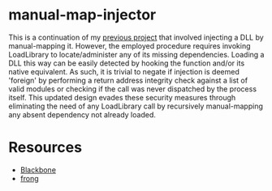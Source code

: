 # manual-map-injector
This is a continuation of my [previous project](https://github.com/thetuh/shellcode-injector) that involved injecting a DLL by manual-mapping it. However, the employed procedure requires invoking LoadLibrary to locate/administer any of its missing dependencies. Loading a DLL this way can be easily detected by hooking the function and/or its native equivalent. As such, it is trivial to negate if injection is deemed 'foreign' by performing a return address integrity check against a list of valid modules or checking if the call was never dispatched by the process itself. This updated design evades these security measures through eliminating the need of any LoadLibrary call by recursively manual-mapping any absent dependency not already loaded.
# Resources
* [Blackbone](https://github.com/DarthTon/Blackbone)
* [frong](https://github.com/jonomango/frong)
